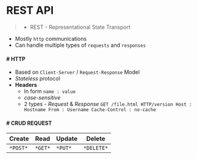 # REST API

> - REST - Representational State Transport

- Mostly `http` communications
- Can handle multiple types of `requests` and `responses` 

#### # HTTP

- Based on `Client-Server` / `Request-Response` Model
- *Stateless* protocol
- **Headers**
    - In form `name : value`
    - *case-sensitive*
    - 2 types - *Request* & *Response*
    `GET /file.html HTTP/version
    Host : Hostname
    From : Username
    Cache-Control : no-cache `
 
 #### # CRUD REQUEST

| **C**reate | **R**ead | **U**pdate | **D**elete |
|-|-|-|-|
|`*POST*` | `*GET*` | `*PUT*` | `*DELETE*` |

